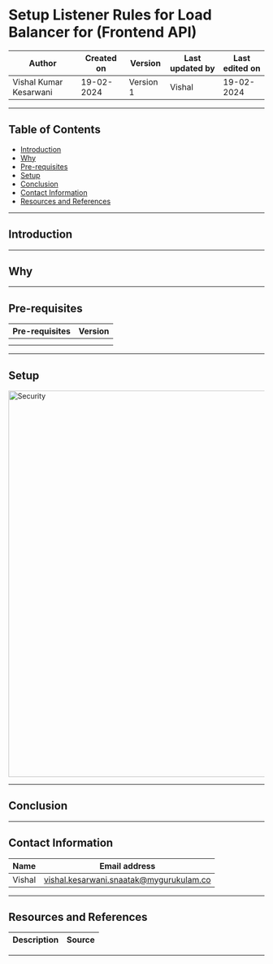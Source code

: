 # Setup Listener Rules for Load Balancer for (Frontend API)

|   Author        |  Created on   |  Version   | Last updated by  | Last edited on |
| --------------- | --------------| -----------|----------------- | -------------- |
| Vishal Kumar Kesarwani |  19-02-2024  |  Version 1 | Vishal  | 19-02-2024    |

***
## Table of Contents
+ [Introduction](#Introduction)
+ [Why](#Why)
+ [Pre-requisites](#Pre-requisites)
+ [Setup](#Setup)
+ [Conclusion](#Conclusion)
+ [Contact Information](#Contact-Information)
+ [Resources and References](#Resources-and-References)
  
***
## Introduction



***
## Why 

***
## Pre-requisites
| **Pre-requisites** | **Version** |
| ------------------ | ----------- |
|  |  | 
|  |  |

***
## Setup


  <img width="760" length="100" alt="Security" src=""> 


***
## Conclusion



***
## Contact Information
| Name | Email address |
| ---- | ------------- |
| Vishal | vishal.kesarwani.snaatak@mygurukulam.co |
***
## Resources and References
|  **Description** |   **Source** |
| ---------------- | ------------ |


***
